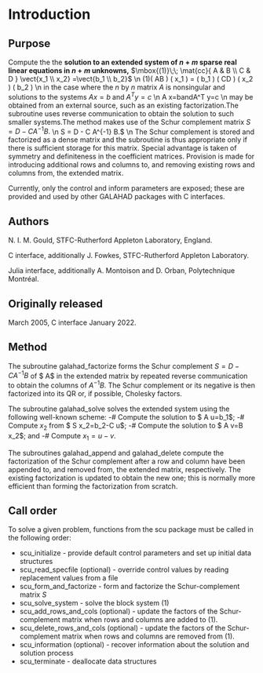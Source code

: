 # Introduction

## Purpose

Compute the the **solution to an extended system of $n + m$
sparse real linear equations in $n + m$ unknowns,**
$\mbox{(1)}\;\; \mat{cc}{ A & B \\ C & D } \vect{x_1 \\ x_2} =\vect{b_1 \\ b_2}$
 \n
 (1)( AB ) ( x_1 ) = ( b_1 )
( CD ) ( x_2 ) ( b_2 )
 \n
in the case where the $n$ by $n$ matrix $A$ is nonsingular
and solutions to the systems
$A x=b \;\mbox{and}\; A^T y=c$
 \n
 A x=bandA^T y=c
 \n
may be obtained from an external source, such as an existing
factorization.The subroutine uses reverse communication to obtain
the solution to such smaller systems.The method makes use of
the Schur complement matrix
$S = D - C A^{-1} B.$
 \n
 S = D - C A^{-1} B.$
 \n
The Schur complement is stored and factorized as a dense matrix
and the subroutine is thus appropriate only if there is
sufficient storage for this matrix. Special advantage is taken
of symmetry and definiteness in the coefficient matrices.
Provision is made for introducing additional rows and columns
to, and removing existing rows and columns from, the extended
matrix.

Currently, only the control and inform parameters are exposed;
these are provided and used by other GALAHAD packages with C interfaces.

## Authors

N. I. M. Gould, STFC-Rutherford Appleton Laboratory, England.

C interface, additionally J. Fowkes, STFC-Rutherford Appleton Laboratory.

Julia interface, additionally A. Montoison and D. Orban, Polytechnique Montréal.

## Originally released

March 2005, C interface January 2022.

## Method

The subroutine galahad_factorize forms the Schur complement
$S = D - C A^{-1} B$ of $ A$
in the extended matrix by repeated reverse communication to
obtain the columns of
$A^{-1} B$. The Schur complement or its negative is then factorized
into its QR or, if possible, Cholesky factors.

The subroutine galahad\_solve solves the extended system using
the following well-known scheme:
 -# Compute the solution to $ A u=b_1$;
 -# Compute $x_2$ from $ S x_2=b_2-C u$;
 -# Compute the solution to $ A v=B x_2$; and
 -# Compute $x_1 = u - v$.

The subroutines galahad_append and galahad_delete compute the factorization
of the Schur complement after a row and column have been appended
to, and removed from, the extended matrix, respectively.
The existing factorization is updated
to obtain the new one; this is normally more efficient than
forming the factorization from scratch.

## Call order

To solve a given problem, functions from the scu package must be called
in the following order:

- scu\_initialize - provide default control parameters and set up initial data structures
- scu\_read\_specfile (optional) - override control values by reading replacement values from a file
- scu_form_and_factorize - form and factorize the
 Schur-complement matrix $S$
- scu\_solve_system - solve the block system (1)
- scu_add_rows_and_cols (optional) - update the factors of
 the Schur-complement matrix when rows and columns are added to (1).
- scu_delete_rows_and_cols (optional) - update the factors of
 the Schur-complement matrix when rows and columns are removed from (1).
- scu\_information (optional) - recover information about the solution and solution process
- scu\_terminate - deallocate data structures

